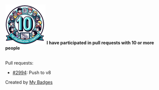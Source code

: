 <img src="https://github.com/my-badges/my-badges/blob/master/badges/pr-collaboration/pr-collaboration-10.png?raw=true" alt="I have participated in pull requests with 10 or more people" title="I have participated in pull requests with 10 or more people" width="128">
<strong>I have participated in pull requests with 10 or more people</strong>
<br><br>

Pull requests:

- <a href="https://github.com/deployphp/deployer/pull/2994">#2994</a>: Push to v8


Created by <a href="https://github.com/my-badges/my-badges">My Badges</a>